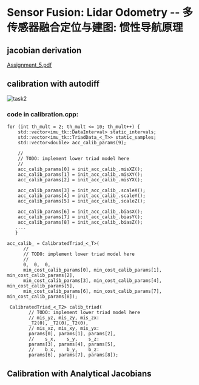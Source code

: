 # Sensor Fusion: Lidar Odometry -- 多传感器融合定位与建图: 惯性导航原理

## jacobian derivation 
[Assignment_5.pdf](https://github.com/ZLiu45/Sensor-Fusion-for-Localization-Courseware/files/7917712/Assignment_5.pdf)

## calibration with autodiff 
![task2](https://user-images.githubusercontent.com/11698181/150626499-53dd45c4-493e-40bc-a988-5e4784588135.png)

### code in calibration.cpp: 
```
for (int th_mult = 2; th_mult <= 10; th_mult++) {
    std::vector<imu_tk::DataInterval> static_intervals;
    std::vector<imu_tk::TriadData_<_T>> static_samples;
    std::vector<double> acc_calib_params(9);

    //
    // TODO: implement lower triad model here
    //
    acc_calib_params[0] = init_acc_calib_.misXZ();
    acc_calib_params[1] = init_acc_calib_.misXY();
    acc_calib_params[2] = init_acc_calib_.misYX();

    acc_calib_params[3] = init_acc_calib_.scaleX();
    acc_calib_params[4] = init_acc_calib_.scaleY();
    acc_calib_params[5] = init_acc_calib_.scaleZ();

    acc_calib_params[6] = init_acc_calib_.biasX();
    acc_calib_params[7] = init_acc_calib_.biasY();
    acc_calib_params[8] = init_acc_calib_.biasZ();
   ....
   }
```

```
acc_calib_ = CalibratedTriad_<_T>(
      //
      // TODO: implement lower triad model here
      //
      0,  0,  0, 
      min_cost_calib_params[0], min_cost_calib_params[1], min_cost_calib_params[2], 
      min_cost_calib_params[3], min_cost_calib_params[4], min_cost_calib_params[5],
      min_cost_calib_params[6], min_cost_calib_params[7], min_cost_calib_params[8]);
```

```
 CalibratedTriad_<_T2> calib_triad(
        // TODO: implement lower triad model here
        // mis_yz, mis_zy, mis_zx:
        _T2(0), _T2(0),_T2(0),
        // mis_xz, mis_xy, mis_yx:
        params[0], params[1], params[2],
        //    s_x,    s_y,    s_z:
        params[3], params[4], params[5],
        //    b_x,    b_y,    b_z:
        params[6], params[7], params[8]);
```
## Calibration with Analytical Jacobians
